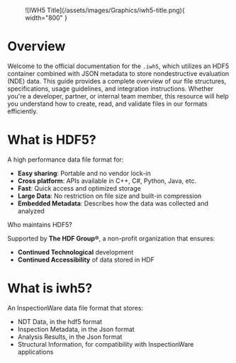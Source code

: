 <figure markdown>
![IWH5 Title](/assets/images/Graphics/iwh5-title.png){ width="800" }
</figure>

# Overview

Welcome to the official documentation for the `.iwh5`, which utilizes an HDF5 container combined with JSON metadata to store nondestructive evaluation (NDE) data. This guide provides a complete overview of our file structures, specifications, usage guidelines, and integration instructions. Whether you're a developer, partner, or internal team member, this resource will help you understand how to create, read, and validate files in our formats efficiently.

# What is HDF5?

A high performance data file format for:

- **Easy sharing**: Portable and no vendor lock-in
- **Cross platform**: APIs available in C++, C#, Python, Java, etc.
- **Fast**: Quick access and optimized storage
- **Large Data**: No restriction on file size and built-in compression
- **Embedded Metadata**: Describes how the data was collected and analyzed

Who maintains HDF5?

Supported by **The HDF Group®**, a non-profit organization that ensures:

- **Continued Technological** development
- **Continued Accessibility** of data stored in HDF

# What is iwh5?

An InspectionWare data file format that stores:

- NDT Data, in the hdf5 format  
- Inspection Metadata, in the Json format  
- Analysis Results, in the Json format  
- Structural Information, for compatibility with InspectionWare applications